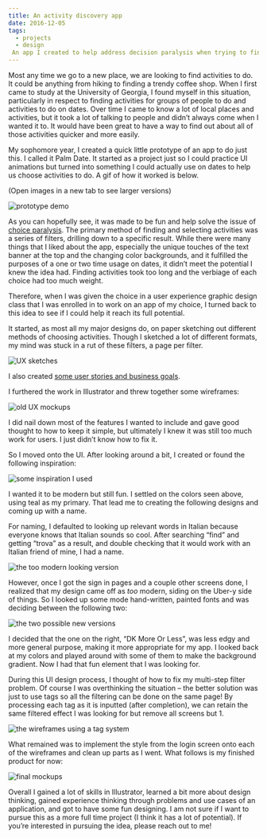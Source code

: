 ```yaml
---
title: An activity discovery app
date: 2016-12-05
tags:
  - projects
  - design
 An app I created to help address decision paralysis when trying to find activities to do.
---
```


Most any time we go to a new place, we are looking to find activities to do. It could be anything from hiking to finding a trendy coffee shop. When I first came to study at the University of Georgia, I found myself in this situation, particularly in respect to finding activities for groups of people to do and activities to do on dates. Over time I came to know a lot of local places and activities, but it took a lot of talking to people and didn’t always come when I wanted it to. It would have been great to have a way to find out about all of those activities quicker and more easily.

My sophomore year, I created a quick little prototype of an app to do just this. I called it Palm Date. It started as a project just so I could practice UI animations but turned into something I could actually use on dates to help us choose activities to do. A gif of how it worked is below.

<span class="excerpt_marker"></span>

(Open images in a new tab to see larger versions)

<img src="https://res.cloudinary.com/desumhldo/image/upload/v1700365730/trova/palm-date_qthxwl.gif" alt="prototype demo" loading="lazy" />

As you can hopefully see, it was made to be fun and help solve the issue of <a href="https://en.wikipedia.org/wiki/Analysis_paralysis">choice paralysis</a>. The primary method of finding and selecting activities was a series of filters, drilling down to a specific result. While there were many things that I liked about the app, especially the unique touches of the text banner at the top and the changing color backgrounds, and it fulfilled the purposes of a one or two time usage on dates, it didn’t meet the potential I knew the idea had. Finding activities took too long and the verbiage of each choice had too much weight.

Therefore, when I was given the choice in a user experience graphic design class that I was enrolled in to work on an app of my choice, I turned back to this idea to see if I could help it reach its full potential.

It started, as most all my major designs do, on paper sketching out different methods of choosing activities. Though I sketched a lot of different formats, my mind was stuck in a rut of these filters, a page per filter.

<img src="https://res.cloudinary.com/desumhldo/image/upload/v1700365731/trova/sketches_vt4qhh.jpg" alt="UX sketches" loading="lazy" />

I also created <a href="https://gist.github.com/ZachSaucier/b1996e797dcc82c7f372bf11435aec0e">some user stories and business goals</a>.

I furthered the work in Illustrator and threw together some wireframes:

<img src="https://res.cloudinary.com/desumhldo/image/upload/v1700365730/trova/old-wireframes_nuxwwt.jpg" alt="old UX mockups" loading="lazy" />

I did nail down most of the features I wanted to include and gave good thought to how to keep it simple, but ultimately I knew it was still too much work for users. I just didn’t know how to fix it.

So I moved onto the UI. After looking around a bit, I created or found the following inspiration:

<img src="https://res.cloudinary.com/desumhldo/image/upload/v1700365728/trova/inspiration_sew1nf.jpg" alt="some inspiration I used" loading="lazy" />

I wanted it to be modern but still fun. I settled on the colors seen above, using teal as my primary. That lead me to creating the following designs and coming up with a name.

For naming, I defaulted to looking up relevant words in Italian because everyone knows that Italian sounds so cool. After searching “find” and getting “trova” as a result, and double checking that it would work with an Italian friend of mine, I had a name.

<img src="https://res.cloudinary.com/desumhldo/image/upload/v1700365731/trova/teal_mxi4e0.jpg" alt="the too modern looking version" loading="lazy" />

However, once I got the sign in pages and a couple other screens done, I realized that my design came off as _too_ modern, siding on the Uber-y side of things. So I looked up some mode hand-written, painted fonts and was deciding between the following two:

<img src="https://res.cloudinary.com/desumhldo/image/upload/v1700365729/trova/new-logo_fvcw4c.jpg" alt="the two possible new versions" loading="lazy" />

I decided that the one on the right, “DK More Or Less”, was less edgy and more general purpose, making it more appropriate for my app. I looked back at my colors and played around with some of them to make the background gradient. Now I had that fun element that I was looking for.

During this UI design process, I thought of how to fix my multi-step filter problem. Of course I was overthinking the situation – the better solution was just to use tags so all the filtering can be done on the same page! By processing each tag as it is inputted (after completion), we can retain the same filtered effect I was looking for but remove all screens but 1.

<img src="https://res.cloudinary.com/desumhldo/image/upload/v1700365732/trova/wireframes_igd6pb.jpg" alt="the wireframes using a tag system" loading="lazy" />

What remained was to implement the style from the login screen onto each of the wireframes and clean up parts as I went. What follows is my finished product for now:

<img src="https://res.cloudinary.com/desumhldo/image/upload/v1700365729/trova/mockups_zuevhi.jpg" alt="final mockups" loading="lazy" />

Overall I gained a lot of skills in Illustrator, learned a bit more about design thinking, gained experience thinking through problems and use cases of an application, and got to have some fun designing. I am not sure if I want to pursue this as a more full time project (I think it has a lot of potential). If you’re interested in pursuing the idea, please reach out to me!
